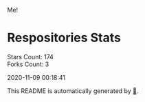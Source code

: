 Me!

# Respositories Stats
Stars Count: 174  
Forks Count: 3

2020-11-09 00:18:41  

This README is automatically generated by [🐰](https://github.com/rnitta/rnitta).

